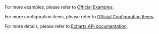 For more examples, please refer to [Official Examples](https://www.echartsjs.com/examples/en/index.html),

For more configuration items, please refer to [Official Configuration Items](https://www.echartsjs.com/en/option.html),

For more details, please refer to [Echarts API documentation](https://echarts.apache.org/en/api.html).

